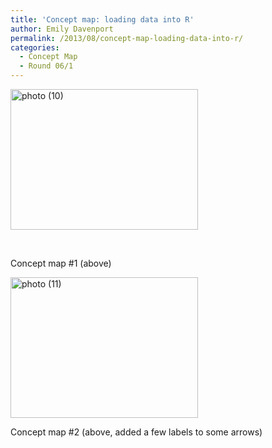 ```yaml
---
title: 'Concept map: loading data into R'
author: Emily Davenport
permalink: /2013/08/concept-map-loading-data-into-r/
categories:
  - Concept Map
  - Round 06/1
---
```

[<img class="alignnone size-medium wp-image-3990" alt="photo (10)" src="http://teaching.software-carpentry.org/wp-content/uploads/2013/08/photo-10-300x225.jpg" width="300" height="225" />][1]

&nbsp;

Concept map #1 (above)

[<img class="alignnone size-medium wp-image-4074" alt="photo (11)" src="http://teaching.software-carpentry.org/wp-content/uploads/2013/08/photo-11-300x225.jpg" width="300" height="225" />][2]

Concept map #2 (above, added a few labels to some arrows)

&nbsp;

 [1]: http://teaching.software-carpentry.org/wp-content/uploads/2013/08/photo-10.jpg
 [2]: http://teaching.software-carpentry.org/wp-content/uploads/2013/08/photo-11.jpg
